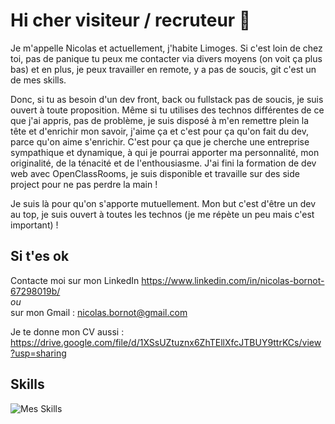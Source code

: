 # Hi cher visiteur / recruteur 👋

Je m'appelle Nicolas et actuellement, j'habite Limoges. Si c'est loin de chez toi, pas de panique tu peux me contacter via divers moyens (on voit ça plus bas) et en plus, je peux travailler en remote, y a pas de soucis, git c'est un de mes skills.

Donc, si tu as besoin d'un dev front, back ou fullstack pas de soucis, je suis ouvert à toute proposition. Même si tu utilises des technos différentes de ce que j'ai appris, pas de problème, je suis disposé à m'en remettre plein la tête et d'enrichir mon savoir, j'aime ça et c'est pour ça qu'on fait du dev, parce qu'on aime s'enrichir. C'est pour ça que je cherche une entreprise sympathique et dynamique, à qui je pourrai apporter ma personnalité, mon originalité, de la ténacité et de l'enthousiasme. J'ai fini la formation de dev web avec OpenClassRooms, je suis disponible et travaille sur des side project pour ne pas perdre la main !

Je suis là pour qu'on s'apporte mutuellement. Mon but c'est d'être un dev au top, je suis ouvert à toutes les technos (je me répète un peu mais c'est important) !

## Si t'es ok

Contacte moi sur mon LinkedIn <https://www.linkedin.com/in/nicolas-bornot-67298019b/>  
*ou*  
sur mon Gmail : nicolas.bornot@gmail.com  

Je te donne mon CV aussi : <https://drive.google.com/file/d/1XSsUZtuznx6ZhTEllXfcJTBUY9ttrKCs/view?usp=sharing>

## Skills 

![Mes Skills](https://nsm09.casimages.com/img/2021/06/24//2106240213358597417473536.jpg)


